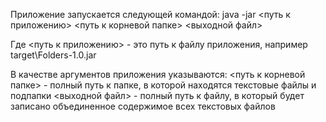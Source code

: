 Приложение запускается следующей командой:
java -jar <путь к приложению> <путь к корневой папке> <выходной файл>

Где <путь к приложению> - это путь к файлу приложения, например target\Folders-1.0.jar

В качестве аргументов приложения указываются:
<путь к корневой папке> - полный путь к папке, в которой находятся текстовые файлы и подпапки
<выходной файл> - полный путь к файлу, в который будет записано объединенное содержимое всех текстовых файлов

